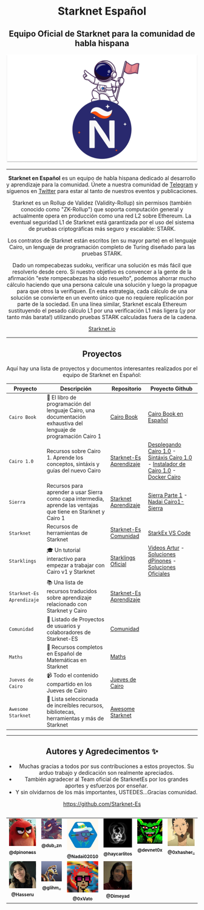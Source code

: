 <div align="center">
    <h1>Starknet Español</h1>
    <h2>Equipo Oficial de Starknet para la comunidad de habla hispana</h2>
    <img src="https://github.com/Starknet-Es/.github/blob/main/profile/Github_Overview.png" width="600">
<div align="center">

---
  
**Starknet en Español** es un equipo de habla hispana dedicado al desarrollo y aprendizaje para la comunidad. Únete a nuestra comunidad de [Telegram](https://t.me/starknet_es) y síguenos en [Twitter](https://twitter.com/StarkNetEs) para estar al tanto de nuestros eventos y publicaciones.

Starknet es un Rollup de Validez (Validity-Rollup) sin permisos (también conocido como "ZK-Rollup") que soporta computación general y actualmente opera en producción como una red L2 sobre Ethereum. La eventual seguridad L1 de Starknet está garantizada por el uso del sistema de pruebas criptográficas más seguro y escalable: STARK.

Los contratos de Starknet están escritos (en su mayor parte) en el lenguaje Cairo, un lenguaje de programación completo de Turing diseñado para las pruebas STARK.

Dado un rompecabezas sudoku, verificar una solución es más fácil que resolverlo desde cero. Si nuestro objetivo es convencer a la gente de la afirmación "este rompecabezas ha sido resuelto", podemos ahorrar mucho cálculo haciendo que una persona calcule una solución y luego la propague para que otros la verifiquen. En esta estrategia, cada cálculo de una solución se convierte en un evento único que no requiere replicación por parte de la sociedad. En una línea similar, Starknet escala Ethereum sustituyendo el pesado cálculo L1 por una verificación L1 más ligera (¡y por tanto más barata!) utilizando pruebas STARK calculadas fuera de la cadena.
    
[Starknet.io](https://www.starknet.io/en/learn/what-is-starknet) 

---
    
## Proyectos

Aquí hay una lista de proyectos y documentos interesantes realizados por el equipo de Starknet en Español:

| Proyecto  | Descripción                     | Repositorio                                     | Proyecto Github                                          |
| --------  | ------------------------------- | ---------------------------------------------- | ------------------------------------------------------- |
| `Cairo Book` | 📖 El libro de programación del lenguaje Cairo, una documentación exhaustiva del lenguaje de programación Cairo 1 | [Cairo Book](https://github.com/cairo-book/cairo-book.github.io) | [Cairo Book en Español](https://cairo-book.github.io/es/index.html)|
| `Cairo 1.0` | Recursos sobre Cairo 1. Aprende los conceptos, sintáxis y guías del nuevo Cairo | [Starknet-Es Aprendizaje](https://github.com/Starknet-Es/StarknetEs-Aprendizaje)  | [Desplegando Cairo 1.0](https://github.com/Nadai2010/Nadai-StarknetEs--Deploy-Cairo1) - [Sintáxis Cairo 1.0](https://github.com/Nadai2010/Nadai-Cairo-1.0)  - [Instalador de Cairo 1.0](https://github.com/dubzn/cairo-installer) - [Docker Cairo](https://gist.github.com/glihm/ed2629e44ef5f68dc094d90d60fdc5bc)
| `Sierra` | Recursos para aprender a usar Sierra como capa intermedia, aprende las ventajas que tiene en Starknet y Cairo 1 | [Starknet Aprendizaje](https://github.com/Starknet-Es/StarknetEs-Aprendizaje) | [Sierra Parte 1](https://github.com/Starknet-Es/StarknetEs-Aprendizaje/blob/master/Sierra%20Parte%201.md) - [Nadai Cairo1-Sierra](https://github.com/Nadai2010/Nadai-Cairo-1.0-Sierra)
| `Starknet` | Recursos de herramientas de Starknet | [Starknet-Es Comunidad](https://github.com/Starknet-Es/Proyectos-de-la-comunidad) | [StarkEx VS Code](https://github.com/Nadai2010/Nadai-StarknetEs-StarkExt-VS-Code) |
| `Starklings` | 🎓 Un tutorial interactivo para empezar a trabajar con Cairo v1 y Starknet | [Starklings Oficial](https://github.com/shramee/starklings-cairo1) | [Videos Artur](https://github.com/Starknet-Es/StarknetEs-Aprendizaje#starklings) - [Soluciones dPinones](https://github.com/dpinones/starklings-cairo1/tree/solutions/exercises) - [Soluciones Oficiales](https://github.com/Akashneelesh/starklings-cairo1/tree/Solutions/exercises) |
| `Starknet-Es Aprendizaje` | 📚 Una lista de recursos traducidos sobre aprendizaje relacionado con Starknet y Cairo | [Starknet-Es Aprendizaje](https://github.com/Starknet-Es/StarknetEs-Aprendizaje)  | |
| `Comunidad` | 👥 Listado de Proyectos de usuarios y colaboradores de Starknet-ES | [Comunidad](https://github.com/Starknet-Es/Proyectos-de-la-comunidad) |  |
| `Maths` | 🧮 Recursos completos en Español de Matemáticas en Starknet | [Maths](https://github.com/Starknet-Es/Maths-StarknetEs) |  |
| `Jueves de Cairo ` | 📹 Todo el contenido compartido en los Jueves de Cairo | [Jueves de Cairo ](https://github.com/Starknet-Es/jueves-de-cairo)  |  |
| `Awesome Starknet` | 📝 Lista seleccionada de increíbles recursos, bibliotecas, herramientas y más de Starknet | [Awesome Starknet](https://github.com/Starknet-Es/Awesome-Starknet) | |
    
     
---   
    
## Autores y Agredecimentos ✨

- Muchas gracias a todos por sus contribuciones a estos proyectos. Su arduo trabajo y dedicación son realmente apreciados.
- También agradecer al Team oficial de StarknetEs por los grandes aportes y esfuerzos por enseñar.
- Y sin olvidarnos de los más importantes, USTEDES...Gracias comunidad.

https://github.com/Starknet-Es
    
<div style="overflow-x:auto;">
<table>
  <tbody>
    <tr>
      <td align="center" valign="top" width="14.28%"><a href="https://twitter.com/dpinoness"><img src="https://github.com/Starknet-Es/Proyectos-de-la-comunidad/blob/main/dami.jpg" width="100px;" alt="dpinones "/><br /><sub><b>@dpinoness</b></sub></a><br /><a href="https://twitter.com/dpinoness" title="Twitter"></a></td>
      <td align="center" valign="top" width="14.28%"><a href="https://twitter.com/dub_zn"><img src="https://github.com/Starknet-Es/Proyectos-de-la-comunidad/blob/main/dub.jpg" width="100px;" alt="dub "/><br /><sub><b>@dub_zn</b></sub></a><br /><a href="https://twitter.com/dub_zn" title="Twitter"></a></td>
      <td align="center" valign="top" width="14.28%"><a href="https://twitter.com/Nadai02010"><img src="https://github.com/Starknet-Es/Proyectos-de-la-comunidad/blob/main/Nadai.jpg" width="100px;" alt="Nadai02010"/><br /><sub><b>@Nadai02010</b></sub></a><br /><a href="https://twitter.com/Nadai02010" title="Twitter"></a></td>
      <td align="center" valign="top" width="14.28%"><a href="https://twitter.com/haycarlitos"><img src="https://github.com/Starknet-Es/Proyectos-de-la-comunidad/blob/main/haycarlitos.jpg" width="100px;" alt="haycarlitos"/><br /><sub><b>@haycarlitos</b></sub></a><br /><a href="https://twitter.com/haycarlitos" title="Twitter"></a></td>
      <td align="center" valign="top" width="14.28%"><a href="https://twitter.com/devnet0x"><img src="https://github.com/Starknet-Es/Proyectos-de-la-comunidad/blob/main/devnet0x.jpg" width="100px;" alt="devnet0x"/><br /><sub><b>@devnet0x</b></sub></a><br /><a href="https://twitter.com/devnet0x" title="Twitter"></a></td>
      <td align="center" valign="top" width="14.28%"><a href="https://twitter.com/0xhasher_"><img src="https://github.com/Starknet-Es/Proyectos-de-la-comunidad/blob/main/0xhasher_.jpg" width="100px;" alt="0xhasher_"/><br /><sub><b>@0xhasher_</b></sub></a><br /><a href="https://twitter.com/0xhasher_" title="Twitter"></a></td>
      <td align="center" valign="top" width="14.28%"><a href="https://twitter.com/Fenrir_67"><img src="https://github.com/Starknet-Es/Proyectos-de-la-comunidad/blob/main/Fenrir_67.jpg" width="100px;" alt="fenrir_67"/><br /><sub><b>@Fenrir_67_</b></sub></a><br /><a href="https://twitter.com/Fenrir_67" title="Twitter"></a></td>
    </tr>
    <tr>
      <td align="center" valign="top" width="14.28%"><a href="https://twitter.com/Hasseru"><img src="https://github.com/Starknet-Es/Proyectos-de-la-comunidad/blob/main/hassel.jpg" width="100px;" alt="Hasseru"/><br /><sub><b>@Hasseru</b></sub></a><br /><a href="https://twitter.com/Hasseru" title="Twitter"></a></td>
       <td align="center" valign="top" width="14.28%"><a href="https://twitter.com/glihm_"><img src="https://github.com/Starknet-Es/Proyectos-de-la-comunidad/blob/main/Glihm.jpg" width="100px;" alt="glhim"/><br /><sub><b>@glihm_
</b></sub></a><br /><a href="https://twitter.com/glihm_" title="Twitter"></a></td>
      <td align="center" valign="top" width="14.28%"><a href="https://twitter.com/0xVato"><img src="https://github.com/Starknet-Es/Proyectos-de-la-comunidad/blob/main/0xVato.jpg" width="100px;" alt="0xvato"/><br /><sub><b>@0xVato
</b></sub></a><br /><a href="https://twitter.com/0xVato" title="Twitter"></a></td>
      <td align="center" valign="top" width="14.28%"><a href="https://twitter.com/Dimeyad"><img src="https://github.com/Starknet-Es/Proyectos-de-la-comunidad/blob/main/Yad.jpg" width="100px;" alt="Dimeyad"/><br /><sub><b>@Dimeyad
</b></sub></a><br /><a href="https://twitter.com/Dimeyad" title="Twitter"></a></td>
    </tr>
  </tbody>
</table>
</div>
